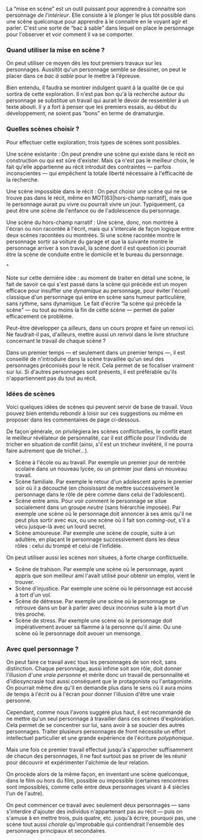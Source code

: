 <!-- Page: #606 Mise en scène du personnage -->

La “mise en scène” est un outil puissant pour apprendre à connaitre son personnage *de l'intérieur*. Elle consiste à le plonger le plus tôt possible dans une scène quelconque pour apprendre à le connaitre en le voyant agir et parler. C'est une sorte de “bac à sable” dans lequel on place le personnage pour l'observer et voir comment il va se comporter.

### Quand utiliser la mise en scène ?

On peut utiliser ce moyen dès les tout premiers travaux sur les personnages. Aussitôt qu'un personnage semble se dessiner, on peut le placer dans ce *bac à sable* pour le mettre à l'épreuve.

Bien entendu, il faudra se montrer indulgent quant à la qualité de ce qui sortira de cette exploration. Il n'est pas bon qu'à la recherche autour du personnage se substitue un travail qui aurait le devoir de ressembler à un texte abouti. Il y a fort à penser que les premiers essais, au début du développement, ne soient pas “bons” en terme de dramaturgie.

### Quelles scènes choisir ?

Pour effectuer cette exploration, trois types de scènes sont possibles.

Une scène existante
: On peut prendre une scène qui existe dans le récit en construction ou qui est sûre d'exister. Mais ça n'est pas le meilleur choix, le fait qu'elle appartienne au récit introduit des contraintes — parfois inconscientes — qui empêchent la totale liberté nécessaire à l'efficacité de la recherche.

Une scène impossible dans le récit
: On peut choisir une scène qui ne se trouve pas dans le récit, même en MOT[63|hors-champ narratif], mais que le personnage aurait pu vivre ou pourrait vivre un jour. Typiquement, ça peut être une scène de l'enfance ou de l'adolescence du personnage.

Une scène du hors-champ narratif
: Une scène, donc, non montrée à l'écran ou non racontée à l'écrit, mais qui s'intercale de façon logique entre deux scènes racontées ou montrées. Si une scène racontée montre le personnage sortir sa voiture du garage et que la suivante montre le personnage arriver à son travail, la scène dont il est question ici pourrait être la scène de conduite entre le domicile et le bureau du personnage.

^

Note sur cette dernière idée : au moment de traiter en détail une scène, le fait de savoir ce qui s'est passé dans la scène qui précède est un moyen efficace pour insuffler une *dynamique* au personnage, pour éviter l'écueil classique d'un personnage qui entre en scène sans humeur particulière, sans rythme, sans dynamique. Le fait d'écrire “la scène qui précède la scène” — ou tout au moins la fin de cette scène — permet de palier efficacement ce problème.

<adminonly>Peut-être développer ça ailleurs, dans un cours propre et faire un renvoi ici. Ne faudrait-il pas, d'ailleurs, mettre aussi un renvoi dans le livre structure concernant le travail de chaque scène ?</adminonly>

Dans un premier temps — et seulement dans un premier temps —, il est conseillé de n'introduire dans la scène travaillée qu'un seul des personnages préconisés pour le récit. Cela permet de se focaliser vraiment sur lui. Si d'autres personnages sont présents, il est préférable qu'ils n'appartiennent pas du tout au récit.


### Idées de scènes

Voici quelques idées de scènes qui peuvent servir de base de travail. Vous pouvez bien entendu rebondir à loisir sur ces suggestions<webonly> ou même en proposer dans les commentaires de page ci-dessous</webonly>.

De façon générale, on privilégiera les scènes conflictuelles, le conflit étant le meilleur révélateur de personnalité, car il est difficile pour l'individu de tricher en situation de conflit (ainsi, s'il est un tricheur invétéré, il ne pourra faire autrement que de tricher…).

* Scène à l'école ou au travail. Par exemple un premier jour de rentrée scolaire dans un nouveau lycée, ou un premier jour dans un nouveau travail.
* Scène familiale. Par exemple le retour d'un adolescent après le premier soir où il a découché (en choisissant de mettre successivement le personnage dans le rôle de père comme dans celui de l'adolescent). 
* Scène entre amis. Pour voir comment le personnage se situe socialement dans un groupe *neutre* (sans hiérarchie imposée). Par exemple une scène où le personnage doit annoncer à ses amis qu'il ne peut plus sortir avec eux, ou une scène où il fait son *coming-out*, s'il a vécu jusque-là avec un lourd secret.
* Scène amoureuse. Par exemple une scène de couple, suite à un adultère, en plaçant le personnage successivement dans les deux rôles : celui du trompé et celui de l'infidèle.

On peut utiliser aussi les scènes non situées, à forte charge conflictuelle.

* Scène de trahison. Par exemple une scène où le personnage, ayant appris que son meilleur ami l'avait utilisé pour obtenir un emploi, vient le trouver.
* Scène d'injustice. Par exemple une scène où le personnage est accusé à tort d'un vol.
* Scène de détresse. Par exemple une scène où le personnage se retrouve dans un bar à parler avec deux inconnus suite à la mort d'un très proche.
* Scène de stress. Par exemple une scène où le personnage doit impérativement avouer sa flamme à la personne qu'il aime. Ou une scène où le personnage doit avouer un mensonge.


### Avec quel personnage ? 

On peut faire ce travail avec tous les personnages de son récit, sans distinction. Chaque personnage, aussi infime soit son rôle, doit donner l'illusion d'une *vraie personne* et mérite donc un travail de personnalité et d'idiosyncrasie tout aussi conséquent que le protagoniste ou l'antagoniste. On pourrait même dire qu'il en demande plus dans le sens où il aura moins de temps à l'écrit ou à l'écran pour donner l'illusion d'être une vraie personne.

Cependant, comme nous l'avons suggéré plus haut, il est recommandé de ne mettre qu'un seul personnage à travailler dans ces scènes d'exploration. Cela permet de se concentrer sur lui, sans avoir à se soucier des autres personnages. Traiter plusieurs personnages de front nécessite un effort intellectuel particulier et une grande expérience de l'écriture *polyphonique*.

Mais une fois ce premier travail effectué jusqu'à s'approcher suffisamment de chacun  des personnages, il ne faut surtout pas se priver de les réunir pour découvrir et expérimenter l'alchimie de leur relation.

On procède alors de la même façon, en inventant une scène quelconque, dans le film ou hors du film, possible ou impossible (certaines rencontres sont impossibles, comme celle entre deux personnages vivant à 4 siècles l'un de l'autre). 

On peut commencer ce travail avec seulement deux personnages — sans s'interdire d'ajouter des individus n'appartenant pas au récit — puis on s'amuse à en mettre trois, puis quatre, etc. jusqu'à écrire, pourquoi pas, une scène tout aussi *chorale* qu'improbable qui contiendrait l'ensemble des personnages principaux et secondaires.